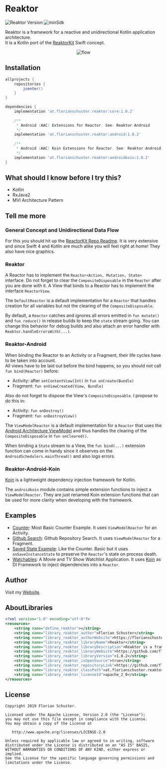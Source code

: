 # Reaktor

![Reaktor Version](https://img.shields.io/badge/Reaktor-1.0.2-red.svg) ![minSdk](https://img.shields.io/badge/minSdk-14-green.svg)

Reaktor is a framework for a reactive and unidirectional Kotlin application architecture.  
It is a Kotlin port of the [ReaktorKit](https://github.com/ReactorKit/ReactorKit/) Swift concept.

<p align="center">
  <img alt="flow" src="https://github.com/floschu/Reaktor/blob/master/reactor_diagram.png">
</p>

## Installation

```groovy
allprojects {
    repositories {
        jcenter()
    }
}

dependencies {
    implementation 'at.florianschuster.reaktor:core:1.0.2'
    
    /**
     * Android (AAC) Extensions for Reactor. See: Reaktor-Android
     */
    implementation 'at.florianschuster.reaktor:android:1.0.2'
    
    /**
     * Android (AAC) Koin Extensions for Reactor. See: Reaktor-Android-Koin
     */
    implementation 'at.florianschuster.reaktor:androidkoin:1.0.2'
}
```

## What should I know before I try this?

* Kotlin
* RxJava2
* MVI Architecture Pattern

## Tell me more

### General Concept and Unidirectional Data Flow

For this you should hit up the [ReactorKit Repo Readme](https://github.com/ReactorKit/ReactorKit/blob/master/README.md). It is very extensive and since Swift 4 and Kotlin are much alike you will feel right at home! They also have nice graphics.

### Reaktor

A Reactor has to implement the `Reactor<Action, Mutation, State>` interface. Do not forget to clear the `CompositeDisposable` in the `Reactor` after you are done with it. A View that binds to a Reactor has to implement the interface `ReactorView`.

The `DefaultReactor` is a default implementation for a `Reactor` that handles creation for all variables but not the clearing of the `CompositeDisposable`.

By default, a `Reactor` catches and ignores all errors emitted in `fun mutate()` and `fun reduce()` in release builds to keep the `state` stream going. You can change this behavior for debug builds and also attach an error handler with `Reaktor.handleErrorsWith(...)`.  

### Reaktor-Android

When binding the Reactor to an Activity or a Fragment, their life cycles have to be taken into account.  
All views have to be laid out before the bind happens, so you should not call `fun bind(Reactor)` before:

* Activity: after `setContentView(Int)` in `fun onCreate(Bundle)`
* Fragment: `fun onViewCreated(View, Bundle)`

Also do not forget to dispose the View's `CompositeDisposable`. I propose to do this in: 

* Activity: `fun onDestroy()`
* Fragment: `fun onDestroyView()`

The `ViewModelReactor` is a default implementation for a `Reactor` that uses the [Android Architecture ViewModel](https://developer.android.com/topic/libraries/architecture/viewmodel) and thus handles the clearing of the `CompositeDisposable` in `fun onCleared()`.

When binding a `State` stream to a View, the `fun bind(...)` extension function can come in handy since it observes on the `AndroidSchedulers.mainThread()` and also logs errors.

### Reaktor-Android-Koin

[Koin](https://github.com/InsertKoinIO/koin) is a lightweight dependency injection framework for Kotlin.

The `androidkoin` module contains simple extension functions to inject a `ViewModelReactor`. They are just renamed Koin extension functions that can be used for more clarity when developing with the framework.

## Examples

* [Counter](https://github.com/floschu/Reaktor/tree/master/counterexample): Most Basic Counter Example. It uses `ViewModelReactor` for an Activity.
* [Github Search](https://github.com/floschu/Reaktor/tree/master/githubexample): Github Repository Search. It uses `ViewModelReactor` for a Fragment.
* [Saved State Example](https://github.com/floschu/Reaktor/tree/master/savedstateexample): Like the Counter. Basic but it uses `onSaveInstanceState` to preserve the `Reactor`'s state on process death.
* [Watchables](https://github.com/floschu/Watchables): A Movie and TV Show Watchlist Application. It uses [Koin](https://github.com/InsertKoinIO/koin) as DI Framework to inject dependencies into a `Reactor`.

## Author

Visit my [Website](https://florianschuster.at/).

## AboutLibraries

``` xml
<?xml version="1.0" encoding="utf-8"?>
<resources>
    <string name="define_reaktor"></string>
    <string name="library_reaktor_author">Florian Schuster</string>
    <string name="library_reaktor_authorWebsite">https://florianschuster.at</string>
    <string name="library_reaktor_libraryName">Reaktor</string>
    <string name="library_reaktor_libraryDescription">Reaktor is a framework for a reactive and unidirectional application architecture.</string>
    <string name="library_reaktor_libraryWebsite">https://github.com/floschu/Reaktor</string>
    <string name="library_reaktor_libraryVersion">1.0.2</string>
    <string name="library_reaktor_isOpenSource">true</string>
    <string name="library_reaktor_repositoryLink">https://github.com/floschu/Reaktor</string>
    <string name="library_reaktor_classPath">at.florianschuster.reaktor</string>
    <string name="library_reaktor_licenseId">apache_2_0</string>
</resources>
```

## License

```
Copyright 2019 Florian Schuster.

Licensed under the Apache License, Version 2.0 (the "License");
you may not use this file except in compliance with the License.
You may obtain a copy of the License at

   http://www.apache.org/licenses/LICENSE-2.0

Unless required by applicable law or agreed to in writing, software
distributed under the License is distributed on an "AS IS" BASIS,
WITHOUT WARRANTIES OR CONDITIONS OF ANY KIND, either express or implied.
See the License for the specific language governing permissions and
limitations under the License.
```
